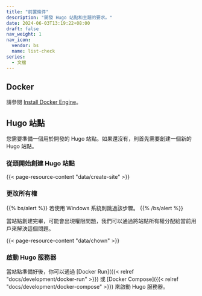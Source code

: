 ```yaml
---
title: "前置條件"
description: "開發 Hugo 站點和主題的要求。"
date: 2024-06-03T13:19:22+08:00
draft: false
nav_weight: 1
nav_icon:
  vendor: bs
  name: list-check
series:
  - 文檔
---
```


## Docker

請參閱 [Install Docker Engine](https://docs.docker.com/engine/install/)。

## Hugo 站點

您需要準備一個用於開發的 Hugo 站點。如果還沒有，則首先需要創建一個新的 Hugo 站點。

### 從頭開始創建 Hugo 站點

{{< page-resource-content "data/create-site" >}}

### 更改所有權

{{% bs/alert %}}
若使用 Windows 系統則跳過該步驟。
{{% /bs/alert %}}

當站點創建完畢，可能會出現權限問題，我們可以通過將站點所有權分配給當前用戶來解決這個問題。

{{< page-resource-content "data/chown" >}}

### 啟動 Hugo 服務器

當站點準備好後，你可以通過 [Docker Run]({{< relref "docs/development/docker-run" >}}) 或 [Docker Compose]({{< relref "docs/development/docker-compose" >}}) 來啟動 Hugo 服務器。
